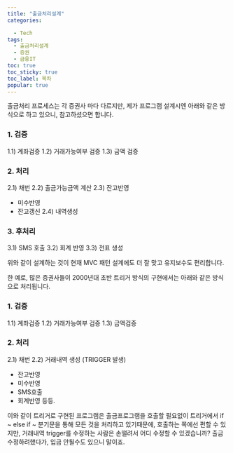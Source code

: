 ```yaml
---
title: "출금처리설계"
categories:

  - Tech
tags: 
  - 출금처리설계
  - 증권
  - 금융IT
toc: true
toc_sticky: true
toc_label: 목차
popular: true
---
```


출금처리 프로세스는 각 증권사 마다 다르지만, 제가 프로그램 설계시엔 아래와 같은 방식으로 하고 있으니, 참고하셨으면 합니다.

### 1. 검증
 1.1) 계좌검증
 1.2) 거래가능여부 검증
 1.3) 금액 검증

### 2. 처리
 2.1) 채번
 2.2) 출금가능금액 계산
 2.3) 잔고반영
 - 미수반영
 - 잔고갱신
 2.4) 내역생성

### 3. 후처리
 3.1) SMS 호출
 3.2) 회계 반영
 3.3) 전표 생성

위와 같이 설계하는 것이 현재 MVC 패턴 설계에도 더 잘 맞고 유지보수도 편리합니다.

한 예로, 많은 증권사들이 2000년대 초반 트리거 방식의 구현에서는 아래와 같은 방식으로 처리됩니다.

### 1. 검증
 1.1) 계좌검증
 1.2) 거래가능여부 검증
 1.3) 금액검증

### 2. 처리
2.1) 채번
2.2) 거래내역 생성 (TRIGGER 발생)
 - 잔고반영
 - 미수반영
 - SMS호출
 - 회계반영 등등.

이와 같이 트리거로 구현된 프로그램은 출금프로그램을 호출할 필요없이 트리거에서 if ~ else if ~ 분기문을 통해 모든 것을 처리하고 있기때문에, 호출하는 쪽에선 편할 수 있지만, 거래내역 trigger를 수정하는 사람은 손떨려서 어디 수정할 수 있겠습니까? 출금 수정하려했다가, 입금 안될수도 있으니 말이죠.